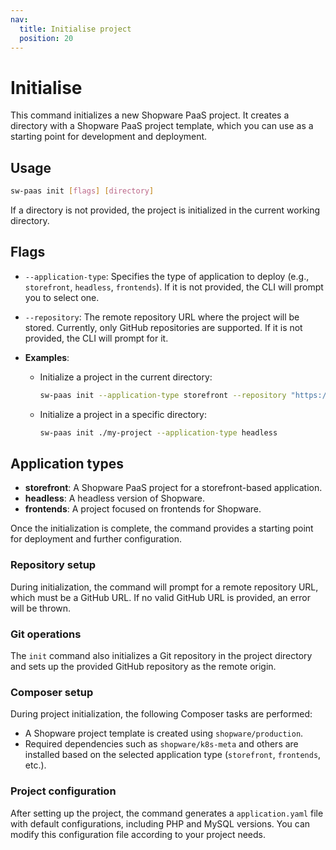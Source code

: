 ```yaml
---
nav:
  title: Initialise project
  position: 20
---
```


# Initialise

This command initializes a new Shopware PaaS project. It creates a directory with a Shopware PaaS project template, which you can use as a starting point for development and deployment.

## Usage

```sh
sw-paas init [flags] [directory]
```

If a directory is not provided, the project is initialized in the current working directory.

## Flags

- `--application-type`: Specifies the type of application to deploy (e.g., `storefront`, `headless`, `frontends`). If it is not provided, the CLI will prompt you to select one.
- `--repository`: The remote repository URL where the project will be stored. Currently, only GitHub repositories are supported. If it is not provided, the CLI will prompt for it.

- **Examples**:

  - Initialize a project in the current directory:

    ```sh
    sw-paas init --application-type storefront --repository "https://github.com/example/repo.git"
    ```

  - Initialize a project in a specific directory:

    ```sh
    sw-paas init ./my-project --application-type headless
    ```

## Application types

- **storefront**: A Shopware PaaS project for a storefront-based application.
- **headless**: A headless version of Shopware.
- **frontends**: A project focused on frontends for Shopware.

Once the initialization is complete, the command provides a starting point for deployment and further configuration.

### Repository setup

During initialization, the command will prompt for a remote repository URL, which must be a GitHub URL. If no valid GitHub URL is provided, an error will be thrown.

### Git operations

The `init` command also initializes a Git repository in the project directory and sets up the provided GitHub repository as the remote origin.

### Composer setup

During project initialization, the following Composer tasks are performed:

- A Shopware project template is created using `shopware/production`.
- Required dependencies such as `shopware/k8s-meta` and others are installed based on the selected application type (`storefront`, `frontends`, etc.).

### Project configuration

After setting up the project, the command generates a `application.yaml` file with default configurations, including PHP and MySQL versions. You can modify this configuration file according to your project needs.
